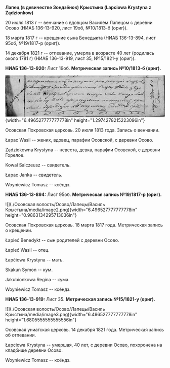 **Лапец (в девичестве Зондзёнок) Крыстына (Lapciowa Krystyna z
Ządzionkow)**

20 июля 1813 г -- венчание с вдовцом Василём Лапецом с деревни Осово
(НИАБ 136-13-920, лист 19об, №10/1813-б (ориг)).

18 марта 1817 г -- крещение сына Бенедыкта (НИАБ 136-13-894, лист 95об,
№19/1817-р (ориг)).

14 декабря 1821 г -- отпевание, умерла в возрасте 40 лет (родилась около
1781 г) (НИАБ 136-13-919, лист 35, №15/1821-у (ориг)).

**НИАБ 136-13-920:** Лист 19об. **Метрическая запись №10/1813-б
(ориг).**

![](./media/445a465e1cae7a7bdffae1736182649a7e76fdbf.png){width="6.496527777777778in"
height="1.2974278215223096in"}

Осовская Покровская церковь. 20 июля 1813 года. Запись о венчании.

Łapac Wasil -- жених, вдовец, парафии Осовской, с деревни Осово.

Ządziоkowna Krystyna -- невеста, девка, парафии Осовской, с деревни
Горелое.

Kowal Salczeusz -- свидетель.

Łapac Janka -- свидетель.

Woyniewicz Tomasz -- ксёндз.

**НИАБ 136-13-894:** Лист 95об. **Метрическая запись №19/1817-р
(ориг).**

![](./Осовская волость/Осово/Лапецы/Василь Крыстына/media/image2.png){width="6.496527777777778in"
height="0.9863134295713036in"}

Осовская Покровская церковь. 18 марта 1817 года. Метрическая запись о
крещении.

Łapieć Benedykt -- сын родителей с деревни Осовo.

Łapieć Wasil -- отец.

Łapćiowa Krystyna -- мать.

Skakun Symon -- кум.

Jakubionkowa Regina -- кума.

Woyniewicz Tomasz -- ксёндз.

**НИАБ 136-13-919:** Лист 35. **Метрическая запись №15/1821-у (ориг).**

![](./Осовская волость/Осово/Лапецы/Василь Крыстына/media/image3.png){width="6.496527777777778in"
height="1.6805555555555556in"}

Осовская униатская церковь. 14 декабря 1821 года. Метрическая запись об
отпевании.

Łapciowa Krystyna -- умершая, 40 лет, с деревни Осово, похоронена на
кладбище деревни Осово.

Woyniewicz Tomasz -- ксёндз.
